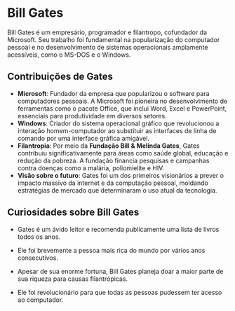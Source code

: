 # Bill Gates  
Bill Gates é um empresário, programador e filantropo, cofundador da Microsoft. Seu trabalho foi fundamental na popularização do computador pessoal e no desenvolvimento de sistemas operacionais amplamente acessíveis, como o MS-DOS e o Windows.

## Contribuições de Gates  
- **Microsoft**: Fundador da empresa que popularizou o software para computadores pessoais. A Microsoft foi pioneira no desenvolvimento de ferramentas como o pacote Office, que inclui Word, Excel e PowerPoint, essenciais para produtividade em diversos setores.  
- **Windows**: Criador do sistema operacional gráfico que revolucionou a interação homem-computador ao substituir as interfaces de linha de comando por uma interface gráfica amigável.  
- **Filantropia**: Por meio da **Fundação Bill & Melinda Gates**, Gates contribuiu significativamente para áreas como saúde global, educação e redução da pobreza. A fundação financia pesquisas e campanhas contra doenças como a malária, poliomielite e HIV.  
- **Visão sobre o futuro**: Gates foi um dos primeiros visionários a prever o impacto massivo da internet e da computação pessoal, moldando estratégias de mercado que determinaram o uso atual da tecnologia.

## Curiosidades sobre Bill Gates  
- Gates é um ávido leitor e recomenda publicamente uma lista de livros todos os anos.  
- Ele foi brevemente a pessoa mais rica do mundo por vários anos consecutivos.  
- Apesar de sua enorme fortuna, Bill Gates planeja doar a maior parte de sua riqueza para causas filantrópicas.  

- Ele foi revolucionário para que todas as pessoas pudessem ter acesso ao computador. 
